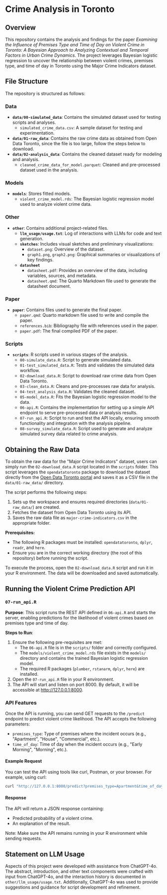 # Crime Analysis in Toronto

## Overview

This repository contains the analysis and findings for the paper *Examining the Influence of Premises Type and Time of Day on Violent Crime in Toronto: A Bayesian Approach to Analyzing Contextual and Temporal Factors in Urban Crime Dynamics*. The project leverages Bayesian logistic regression to uncover the relationship between violent crimes, premises type, and time of day in Toronto using the Major Crime Indicators dataset.

## File Structure

The repository is structured as follows:

### Data
- **`data/00-simulated_data`**: Contains the simulated dataset used for testing scripts and analyses.
  - `simulated_crime_data.csv`: A sample dataset for testing and experimentation.
- **`data/01-raw_data`**: Contains the raw crime data as obtained from Open Data Toronto, since the file is too large, follow the steps below to download.
- **`data/02-analysis_data`**: Contains the cleaned dataset ready for modeling and analysis.
  - `cleaned_crime_data_for_model.parquet`: Cleaned and pre-processed dataset used in the analysis.

### Models
- **`models`**: Stores fitted models.
  - `violent_crime_model.rds`: The Bayesian logistic regression model used to analyze violent crime data.

### Other
- **`other`**: Contains additional project-related files.
  - **`llm_usage/usage.txt`**: Log of interactions with LLMs for code and text generation.
  - **`sketches`**: Includes visual sketches and preliminary visualizations:
    - `dataset.png`: Overview of the dataset.
    - `graph1.png`, `graph2.png`: Graphical summaries or visualizations of key findings.
  - **`datasheet`**
    - `datasheet.pdf`: Provides an overview of the data, including variables, sources, and metadata.
    - `datasheet.qmd`: The Quarto Markdown file used to generate the datasheet document.

### Paper
- **`paper`**: Contains files used to generate the final paper.
  - `paper.qmd`: Quarto markdown file used to write and compile the paper.
  - `references.bib`: Bibliography file with references used in the paper.
  - `paper.pdf`: The final compiled PDF of the paper.

### Scripts
- **`scripts`**: R scripts used in various stages of the analysis.
  - `00-simulate_data.R`: Script to generate simulated data.
  - `01-test_simulated_data.R`: Tests and validates the simulated data workflow.
  - `02-download_data.R`: Script to download raw crime data from Open Data Toronto.
  - `03-clean_data.R`: Cleans and pre-processes raw data for analysis.
  - `04-test_analysis_data.R`: Validates the cleaned dataset.
  - `05-model_data.R`: Fits the Bayesian logistic regression model to the data.
  - `06-api.R`: Contains the implementation for setting up a simple API endpoint to serve pre-processed data or analysis results.
  - `07-run_api.R`: Script to run and test the API locally, ensuring smooth functionality and integration with the analysis pipeline.
  - `08-survey_simulate_data.R`: Script used to generate and analyze simulated survey data related to crime analysis.


## Obtaining the Raw Data

To obtain the raw data for the "Major Crime Indicators" dataset, users can simply run the `02-download_data.R` script located in the `scripts` folder. This script leverages the `opendatatoronto` package to download the dataset directly from the [Open Data Toronto portal](https://open.toronto.ca/dataset/major-crime-indicators/) and saves it as a CSV file in the `data/01-raw_data/` directory.

The script performs the following steps:
1. Sets up the workspace and ensures required directories (`data/01-raw_data/`) are created.
2. Fetches the dataset from Open Data Toronto using its API.
3. Saves the raw data file as `major-crime-indicators.csv` in the appropriate folder.

**Prerequisites:**
- The following R packages must be installed: `opendatatoronto`, `dplyr`, `readr`, and `here`.
- Ensure you are in the correct working directory (the root of this repository) before running the script.

To execute the process, open the `02-download_data.R` script and run it in your R environment. The data will be downloaded and saved automatically.

## Running the Violent Crime Prediction API

### `07-run_api.R`
**Purpose**: This script runs the REST API defined in `06-api.R` and starts the server, enabling predictions for the likelihood of violent crimes based on premises type and time of day.

**Steps to Run**:
1. Ensure the following pre-requisites are met:
   - The `06-api.R` file is in the `scripts/` folder and correctly configured.
   - The `models/violent_crime_model.rds` file exists in the `models/` directory and contains the trained Bayesian logistic regression model.
   - The required R packages (`plumber`, `rstanarm`, `dplyr`, `here`) are installed.
2. Open the `07-run_api.R` file in your R environment.
3. The API will start and listen on port 8000. By default, it will be 
accessible at http://127.0.0.1:8000.

### API Features
Once the API is running, you can send GET requests to the `/predict` endpoint to predict violent crime likelihood. The API accepts the following parameters:

- `premises_type`: Type of premises where the incident occurs (e.g., "Apartment", "House", "Commercial", etc.).
- `time_of_day`: Time of day when the incident occurs (e.g., "Early Morning", "Morning", etc.).

#### Example Request
You can test the API using tools like curl, Postman, or your browser. For example, using curl:

```bash
curl "http://127.0.0.1:8000/predict?premises_type=Apartment&time_of_day=Morning"
```
#### Response
The API will return a JSON response containing:
- Predicted probability of a violent crime.
- An explanation of the result.

Note: Make sure the API remains running in your R environment while sending requests.


## Statement on LLM Usage

Aspects of this project were developed with assistance from ChatGPT-4o. The abstract, introduction, and other text components were crafted with input from ChatGPT-4o, and the interaction history is documented in `other/llm_usage/usage.txt`. Additionally, ChatGPT-4o was used to provide suggestions and guidance for script development and refinement.
